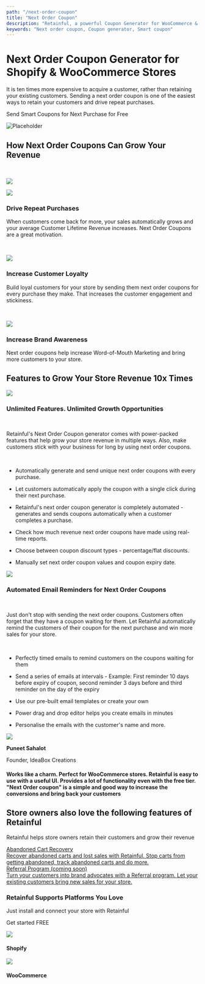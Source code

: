 ```yaml
---
path: "/next-order-coupon"
title: "Next Order Coupon"
description: "Retainful, a powerful Coupon Generator for WooCommerce & Shopify Stores allows you to send discount coupons to your customers. Automate your eCommerce growth and make customers stick with your business for long!"
keywords: "Next order coupon, Coupon generator, Smart coupon"
---
```

<div class="vip-page">

<container>

<headercontent>

<div  slot="left">

#   Next Order Coupon Generator for Shopify & WooCommerce Stores

It is ten times more expensive to acquire a customer, rather than retaining your existing customers. Sending a next order coupon is one of the easiest ways to retain your customers and drive repeat purchases. 

<cta url="https://app.retainful.com/?utm_source=landing_page&utm_medium=abandoned_cart_recovery&utm_campaign=recover_your_cart&utm_term=cta" target="_blank" rel="noopener">Send Smart Coupons for Next Purchase for Free
</cta>

</div>

<div slot="right">

![Placeholder](../images/landingpage/next-order-coupon/2-01.jpg)

</div>

</headercontent>

</container>

<container>

<div class="p-5">

<div class="p-3 text-center">

## How Next Order Coupons Can Grow Your Revenue

</div>

<br>

<div class="p-3">

<featurecontent featurebodysizeleft="6" featurebodysizerigth="6">

<div slot="left">

![](../images/landingpage/next-order-coupon/2-02.jpg)

</div>

<div slot="right">

<row>

<column size="2" className="p-0 order-1">

<img class="img img-responsive"
src="../images/landingpage/next-order-coupon/2-04.jpg" />

</column>

<column size="10" className="p-0 order-2">

### Drive Repeat Purchases

When customers come back for more, your sales automatically grows and your average Customer Lifetime Revenue increases. Next Order Coupons are a great motivation.

</column>

</row>



<br>

<row>

<column size="2" className="p-0 order-1">

<img class="img img-responsive"
src="../images/landingpage/next-order-coupon/2-05.jpg" />


</column>

<column size="10" className="p-0 order-2">

### Increase Customer Loyalty

Build loyal customers for your store by sending them next order coupons for every purchase they make. That increases the customer engagement and stickiness.

</column>

</row>

<br>

<row>

<column size="2" className="p-0 order-1">

<img class="img img-responsive"
src="../images/landingpage/abandoned-carts-recovery/a-03.svg" />

</column>

<column size="10" className="p-0 order-2">

### Increase Brand Awareness

Next order coupons help increase Word-of-Mouth Marketing and bring more customers to your store. 

</column>

</row>

</div>

</featurecontent>

</div>

</container>

<container>

<div class="mt-3 text-center">

##  Features to Grow Your Store Revenue 10x Times

</div>

<div class="p-5">

<featurecontent featurebodysizeleft="6" featurebodysizerigth="6">

<div slot="left">

![](../images/landingpage/next-order-coupon/2-06.jpg)

</div>

<div slot="right">

### Unlimited Features. Unlimited Growth Opportunities

<br>

Retainful's Next Order Coupon generator comes with power-packed features that help grow your store revenue in multiple ways. Also, make customers stick with your business for long by using next order coupons. 

<br>

-   Automatically generate and send unique next order coupons with every purchase.
    
-   Let customers automatically apply the coupon with a single click during their next purchase.
    
-   Retainful's next order coupon generator is completely automated - generates and sends coupons automatically when a customer completes a purchase.
    
-   Check how much revenue next order coupons have made using real-time reports.
    
-   Choose between coupon discount types - percentage/flat discounts.
    
-   Manually set next order coupon values and coupon expiry date.

</div>

</featurecontent>

</div>

<div class="p-5">

<featurecontent featurebodysizeleft="6" featurebodysizerigth="6" orderleft="order-two" orderright="order-one">

<div slot="right">

![](../images/landingpage/next-order-coupon/1-05.jpg)

</div>

<div slot="left">

### Automated Email Reminders for Next Order Coupons

<br>

Just don't stop with sending the next order coupons. Customers often forget that they have a coupon waiting for them. Let Retainful automatically remind the customers of their coupon for the next purchase and win more sales for your store.

<br>

-   Perfectly timed emails to remind customers on the coupons waiting for them
    
-   Send a series of emails at intervals - Example: First reminder 10 days before expiry of coupon, second reminder 3 days before and third reminder on the day of the expiry
    
-   Use our pre-built email templates or create your own
    
-   Power drag and drop editor helps you create emails in minutes
    
-   Personalise the emails with the customer's name and more.


</div>

</featurecontent>

</div>

</container>

<div class="customer-testimonial-section">
<div class="testimonial-background-primary"></div>
<div class="testimonial-content container">
<row class="align-items-center">
<column size="4">
<div class="customer-quote">
<div class="customer-info text-right">
<div class="user-img">
<img src="https://raw.githubusercontent.com/retainful/site-images/master/reviews/puneetsahalot.jpg"
class="img-responsive" />
</div>
<div>
<p><strong>Puneet Sahalot</strong></p>
<p>Founder, IdeaBox Creations</p>
</div>
</div>
</div>
</column>
<column size="8">
<div class="customer-quote">
<h4>Works like a charm. Perfect for WooCommerce stores.
Retainful is easy to use with a useful UI. Provides a lot of functionality even with the free
tier. "Next Order coupon" is a simple and good way to increase the conversions and bring back
your customers</h4>
</div>
</column>
</row>
</div>
</div>
</div>

<container>

<div class="vip-page">
<div class="section-container">
<div class="programs-container-background d-none d-xl-block"></div>
<div class="row justify-content-center">
<div class="col-md-10">
<div class="row text-center justify-content-center">
<div class="col-lg-8 mb-2">

## Store owners also love the following features of Retainful

Retainful helps store owners retain their customers and grow their revenue

</div>
</div>

<div class="row justify-content-center">
<div class="col-auto mx-1">
<a class="program-card " href="#">
<img style="margin: 0 auto;" class="img img-responsive w-50" alt="" src="../images/landingpage/next-order-coupon/1-04.svg">
<div class="title text-default mb-0_5">
Abandoned Cart Recovery
</div>
<div class="body text-subdued">
Recover abandoned carts and lost sales with Retainful. Stop carts from getting abandoned, track abandoned carts and do more. 
</div>
</a>
</div>
<div class="col-auto mx-1">
<a class="program-card" style="padding-bottom:43px;" href="#">
<img style="margin: 0 auto;" class="img img-responsive w-50" alt="" src="../images/landingpage/abandoned-carts-recovery/a-05.svg">
<div class="title text-default mb-0_5">
Referral Program (coming soon)
</div>
<div class="body text-subdued">
Turn your customers into brand advocates with a Referral program. Let your existing customers bring new sales for your store.
</div>
</a>
</div>
</div>
</div>
</div>
</div>
</div>
</container>

</div>

</div>

</div>
</div>
</container>

<container>

<div class="page-how-it-works">

<featurecontent featurebodysizeleft="6" featurebodysizerigth="6">

<div slot="left">

### Retainful Supports Platforms You Love


Just install and connect your store with Retainful

<cta url="https://app.retainful.com/?utm_source=landing_page&utm_medium=how_it_works&utm_campaign=get_started_free" target="_blank" class="btn-action">Get started FREE</cta>

</div>

<div slot="right">

<div class="integrated-store-list">
<div class="store-module">
<div class="store-logo">
<img src="https://raw.githubusercontent.com/retainful/site-images/master/menu-icons/shopify-icon.png" class="img-responsive" />
</div>
<div class="store-name">
<h4>Shopify</h4>
</div>
</div>
<div class="store-module">
<div class="store-logo">
<img src="https://raw.githubusercontent.com/retainful/site-images/master/menu-icons/woo-icon-logo.png" class="img-responsive" />
</div>
<div class="store-name">
<h4>WooCommerce</h4>
</div>
</div>
</div>

</div>

</featurecontent>

</div>

</container>

<getstarted>
</getstarted>